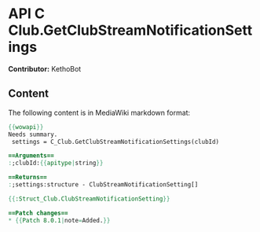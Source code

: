 # API C Club.GetClubStreamNotificationSettings

**Contributor:** KethoBot

## Content

The following content is in MediaWiki markdown format:

```mediawiki
{{wowapi}}
Needs summary.
 settings = C_Club.GetClubStreamNotificationSettings(clubId)

==Arguments==
:;clubId:{{apitype|string}}

==Returns==
:;settings:structure - ClubStreamNotificationSetting[]

{{:Struct_Club.ClubStreamNotificationSetting}}

==Patch changes==
* {{Patch 8.0.1|note=Added.}}
```